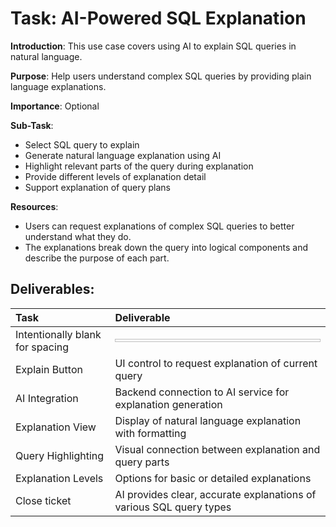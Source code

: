 Task: AI-Powered SQL Explanation
=================================
**Introduction**: This use case covers using AI to explain SQL queries in natural language.

**Purpose**: Help users understand complex SQL queries by providing plain language explanations.

**Importance**: Optional

**Sub-Task**: 

 * Select SQL query to explain
 * Generate natural language explanation using AI
 * Highlight relevant parts of the query during explanation
 * Provide different levels of explanation detail
 * Support explanation of query plans

**Resources**:

 * Users can request explanations of complex SQL queries to better understand what they do.
 * The explanations break down the query into logical components and describe the purpose of each part.

Deliverables:
----------------------

| Task | Deliverable |
|:--------------|:----------------|
| Intentionally blank for spacing | <img height=5 width=700/> |
| Explain Button | UI control to request explanation of current query |
| AI Integration | Backend connection to AI service for explanation generation |
| Explanation View | Display of natural language explanation with formatting |
| Query Highlighting | Visual connection between explanation and query parts |
| Explanation Levels | Options for basic or detailed explanations |
| Close ticket | AI provides clear, accurate explanations of various SQL query types |
